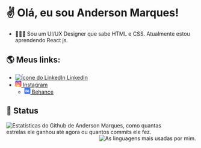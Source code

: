 # ✌️ Olá, eu sou Anderson Marques!

- 👨🏽‍💻 Sou um UI/UX Designer que sabe HTML e CSS. Atualmente estou aprendendo React js.


## 🌎 Meus links:

- <a href="https://www.linkedin.com/in/andersonmarquesoli/" target="_blank" rel="noreferrer noopener">
    <img src="https://cdn.jsdelivr.net/gh/devicons/devicon/icons/linkedin/linkedin-original.svg" alt="Ícone do LinkedIn" style="width: 16px; height: 16px" /> 
    LinkedIn
  </a>

- <a href="https://www.instagram.com/andersonmarquesoli/" target="_blank" rel="noreferrer noopener">
    <img src="https://raw.githubusercontent.com/edent/SuperTinyIcons/master/images/svg/instagram.svg" alt="Ícone do Instagram" style="width: 16px; height: 16px" />
    Instagram
  </a>
  
  - <a href="https://www.behance.net/marquesoli" target="_blank" rel="noreferrer noopener">
    <img src="https://raw.githubusercontent.com/edent/SuperTinyIcons/master/images/svg/behance.svg" alt="Ícone do Behance" style="width: 16px; height: 16px" />
    Behance
  </a>

## 🔴 Status

<img align="left" src="https://github-readme-stats.vercel.app/api?username=marquesoli&theme=swift&show_icons=true" alt="Estatísticas do Github de Anderson Marques, como quantas estrelas ele ganhou até agora ou quantos commits ele fez." style="width: 420px;"/>
    
<a href="https://github.com/marquesoli/github-readme-stats" target="_blank" rel="noreferrer noopener">
  <img align="right" src="https://github-readme-stats.vercel.app/api/top-langs/?username=poveii&layout=compact&theme=swift" alt="As linguagens mais usadas por mim." />
</a>
